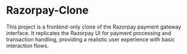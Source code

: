 # Razorpay-Clone
This project is a frontend-only clone of the Razorpay payment gateway interface. It replicates the Razorpay UI for payment processing and transaction handling, providing a realistic user experience with basic interaction flows.
